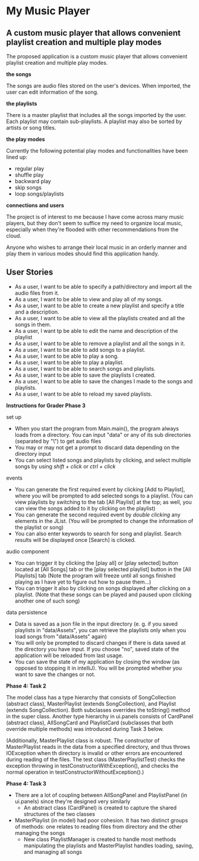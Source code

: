 # My Music Player

## A custom music player that allows convenient playlist creation and multiple play modes

The proposed application is a custom music player that allows convenient playlist creation and multiple play modes.

**the songs**

The songs are audio files stored on the user's devices. When imported, the user can edit information of the song.

**the playlists**

There is a master playlist that includes all the songs imported by the user. Each playlist may contain sub-playlists.
A playlist may also be sorted by artists or song titles.


**the play modes**

Currently the following potential play modes and functionalities have been lined up:

- regular play
- shuffle play
- backward play
- skip songs
- loop songs/playlists

**connections and users**

The project is of interest to me because I have come across many music players, but they don't seem to suffice my need to organize local music,
especially when they're flooded with other recommendations from the cloud.

Anyone who wishes to arrange their local music in an orderly manner and play them in various modes should find this application handy.

## User Stories
- As a user, I want to be able to specify a path/directory and import all the audio files from it.
- As a user, I want to be able to view and play all of my songs.
- As a user, I want to be able to create a new playlist and specify a title and a description.
- As a user, I want to be able to view all the playlists created and all the songs in them.
- As a user, I want tp be able to edit the name and description of the playlist
- As a user, I want to be able to remove a playlist and all the songs in it.
- As a user, I want to be able to add songs to a playlist.
- As a user, I want to be able to play a song.
- As a user, I want to be able to play a playlist.
- As a user, I want to be able to search songs and playlists.
- As a user, I want to be able to save the playlists I created.
- As a user, I want to be able to save the changes I made to the songs and playlists.
- As a user, I want to be able to reload my saved playlists.

**Instructions for Grader Phase 3**

set up
- When you start the program from Main.main(), the program always loads from a directory. 
You can input "data" or any of its sub directories (separated by "\\") to get audio files
- You may or may not get a prompt to discard data depending on the directory input
- You can select listed songs and playlists by clicking, and select multiple songs by using *shift + click* or *ctrl + click*

events
- You can generate the first required event by clicking [Add to Playlist], where you will be prompted to add
selected songs to a playlist. 
(You can view playlists by switching to the tab [All Playlist] at the top; as well, you can view the songs added to it
by clicking on the playlist)
- You can generate the second required event by *double clicking* any elements in the JList. 
(You will be prompted to change the information of the playlist or song)
- You can also enter keywords to search for song and playlist. Search results will be displayed once [Search] is clicked.


audio component
- You can trigger it by clicking the [play all] or [play selected] button located at [All Songs] tab or
the [play selected playlist] button in the [All Playlists] tab
(Note the program will freeze until all songs finished playing as I have yet to figure out how to pause them...)
- You can trigger it also by clicking on songs displayed after clicking on a playlist. 
(Note that these songs can be played and paused upon clicking another one of such song)

data persistence
- Data is saved as a json file in the input directory 
(e. g. if you saved playlists in "data/Assets", you can retrieve the playlists only when you load songs from "data/Assets" again)
- You will only be prompted to discard changes if there is data saved at the directory you have input.
If you choose "no", saved state of the application will be reloaded from last usage.
- You can save the state of my application by closing the window (as opposed to stopping it in intelliJ).
You will be prompted whether you want to save the changes or not.

**Phase 4: Task 2**

The model class has a type hierarchy that consists of SongCollection (abstract class), MasterPlaylist (extends SongCollection), and Playlist (extends SongCollection).
Both subclasses overrides the toString() method in the super class. 
Another type hierarchy in ui.panels consists of CardPanel (abstract class), AllSongCard and PlaylistCard (subclasses that both override multiple methods) was introduced during Task 3 below.

(Additionally, MasterPlaylist class is robust. The constructor of MasterPlaylist reads in the data from a specified directory, and thus
throws IOException when th directory is invalid or other errors are encountered during reading of the files.
The test class (MasterPlaylistTest) checks the exception throwing in testConstructorWithException(), and checks the normal operation in testConstructorWithoutException().)


**Phase 4: Task 3**

- There are a lot of coupling between AllSongPanel and PlaylistPanel (in ui.panels) since they're designed very similarly
  - An abstract class (CardPanel) is created to capture the shared structures of the two classes
- MasterPlaylist (in model) had poor cohesion. It has two distinct groups of methods: one relates to reading files from directory and the other managing the songs
  - New class PlaylistManager is created to handle most methods manipulating the playlists and MasterPlaylist handles loading, saving, and managing all songs